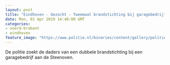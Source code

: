 ```yaml
---
layout: post
title: "Eindhoven - Gezocht - Tweemaal brandstichting bij garagebedrijf Eindhoven"
date: Mon, 01 Apr 2019 14:40:00 GMT
categories: 
- noord-brabant 
- eindhoven 
feature_image: "https://www.politie.nl/binaries/content/gallery/politie/gezocht/verdachten/2019/april/09-ob/bb_190401/eindhoven-5.jpg"
---
```


De politie zoekt de daders van een dubbele brandstichting bij een garagebedrijf aan de Steenoven.
